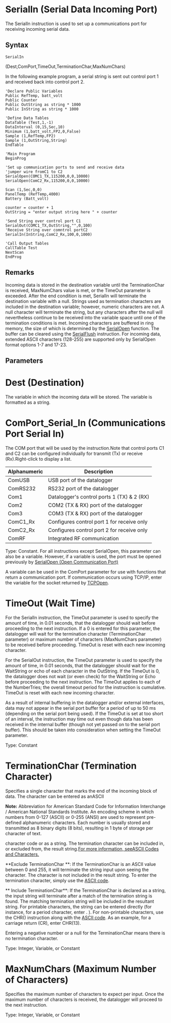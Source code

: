 # SerialIn (Serial Data Incoming Port)

The SerialIn instruction is used to set up a communications port for receiving incoming serial data.

## Syntax

```
SerialIn
```

(Dest,ComPort,TimeOut,TerminationChar,MaxNumChars)

In the following example program, a serial string is sent out control port 1 and received back into control port 2.

```
'Declare Public Variables
Public RefTemp, batt_volt
Public Counter
Public OutString as string * 1000
Public InString as string * 1000

'Define Data Tables
DataTable (Test,1,-1)
DataInterval (0,15,Sec,10)
Minimum (1,batt_volt,FP2,0,False)
Sample (1,RefTemp,FP2)
Sample (1,OutString,String)
EndTable

'Main Program
BeginProg

'Set up communication ports to send and receive data
'jumper wire fromC1 to C2
SerialOpen(COMC1_TX,115200,0,0,10000)
SerialOpen(ComC2_Rx,115200,0,0,10000)

Scan (1,Sec,0,0)
PanelTemp (RefTemp,4000)
Battery (Batt_volt)

counter = counter + 1
OutString = "enter output string here " + counter

'Send String over control port C1
SerialOut(COMC1_TX,OutString,"",0,100)
'Receive String over comntrol portC2
SerialIn(InString,ComC2_Rx,100,0,1000)

'Call Output Tables
CallTable Test
NextScan
EndProg
```

## Remarks

Incoming data is stored in the destination variable until the TerminationChar is received, MaxNumChars value is met, or the TimeOut parameter is exceeded. After the end condition is met, SerialIn will terminate the destination variable with a null. Strings used as termination characters are included in the destination variable; however, numeric characters are not. A null character will terminate the string, but any characters after the null will nevertheless continue to be received into the variable space until one of the termination conditions is met. Incoming characters are buffered in ring memory, the size of which is determined by the [SerialOpen](serialopen.md) function. The buffer can be cleared using the [SerialFlush](serialflush.md) instruction. For incoming data, extended ASCII characters (128-255) are supported only by SerialOpen format options 1-7 and 17-23.

## Parameters

# Dest (Destination)

The variable in which the incoming data will be stored. The variable is formatted as a string.

# ComPort_Serial_In (Communications Port Serial In)

The COM port that will be used by the instruction.Note that control ports C1 and C2 can be configured individually for transmit (Tx) or receive (Rx).Right-click to display a list.

| Alphanumeric | Description                                |
| ------------ | ------------------------------------------ |
| ComUSB       | USB port of the datalogger                 |
| ComRS232     | RS232 port of the datalogger               |
| Com1         | Datalogger's control ports 1 (TX) & 2 (RX) |
| Com2         | COM2 (TX & RX) port of the datalogger      |
| Com3         | COM3 (TX & RX) port of the datalogger      |
| ComC1_Rx     | Configures control port 1 for receive only |
| ComC2_Rx     | Configures control port 2 for receive only |
| ComRF        | Integrated RF communication                |

Type: Constant. For all instructions except SerialOpen, this parameter can also be a variable. However, if a variable is used, the port must be opened previously by [SerialOpen (Open Communication Port)](serialopen.md)

A variable can be used in the ComPort parameter for use with functions that return a communication port. If communication occurs using TCP/IP, enter the variable for the socket returned by [TCPOpen](tcpopen.md).

# TimeOut (Wait Time)

For the SerialIn instruction, the TimeOut parameter is used to specify the amount of time, in 0.01 seconds, that the datalogger should wait before proceeding to the next instruction. If a 0 is entered for this parameter, the datalogger will wait for the termination character (TerminationChar parameter) or maximum number of characters (MaxNumChars parameter) to be received before proceeding. TimeOut is reset with each new incoming character.

For the SerialOut instruction, the TimeOut parameter is used to specify the amount of time, in 0.01 seconds, that the datalogger should wait for the WaitString or echo of each character in the OutString. If the TimeOut is 0, the datalogger does not wait (or even check) for the WaitString or Echo before proceeding to the next instruction. The TimeOut applies to each of the NumberTries; the overall timeout period for the instruction is cumulative. TimeOut is reset with each new incoming character.

As a result of internal buffering in the datalogger and/or external interfaces, data may not appear in the serial port buffer for a period of up to 50 ms (depending on the serial port being used). If the TimeOut is set at too short of an interval, the instruction may time out even though data has been received in the internal buffer (though not yet passed on to the serial port buffer). This should be taken into consideration when setting the TimeOut parameter.

Type: Constant

# TerminationChar (Termination Character)

Specifies a single character that marks the end of the incoming block of data. The character can be entered as anASCII

**Note:** Abbreviation for American Standard Code for Information Interchange / American National Standards Institute. An encoding scheme in which numbers from 0-127 (ASCII) or 0-255 (ANSI) are used to represent pre-defined alphanumeric characters. Each number is usually stored and transmitted as 8 binary digits (8 bits), resulting in 1 byte of storage per character of text.

character code or as a string. The termination character can be included in, or excluded from, the result string.[For more information, seeASCII Codes and Characters.](../Info/CodesChar.md)

**Exclude TerminationChar **: If the TerminationChar is an ASCII value between 0 and 255, it will terminate the string input upon seeing the character. The character is not included in the result string. To enter the termination character, simply use the [ASCII code](../Info/CodesChar.md).

** Include TerminationChar**: If the TerminationChar is declared as a string, the input string will terminate after a match of the termination string is found. The matching termination string will be included in the resultant string. For printable characters, the string can be entered directly (for instance, for a period character, enter . ). For non-printable characters, use the CHR() instruction along with the [ASCII code](../Info/CodesChar.md). As an example, for a carriage return (CR), enter CHR(13).

Entering a negative number or a null for the TerminationChar means there is no termination character.

Type: Integer, Variable, or Constant

# MaxNumChars (Maximum Number of Characters)

Specifies the maximum number of characters to expect per input. Once the maximum number of characters is received, the datalogger will proceed to the next instruction.

Type: Integer, Variable, or Constant
